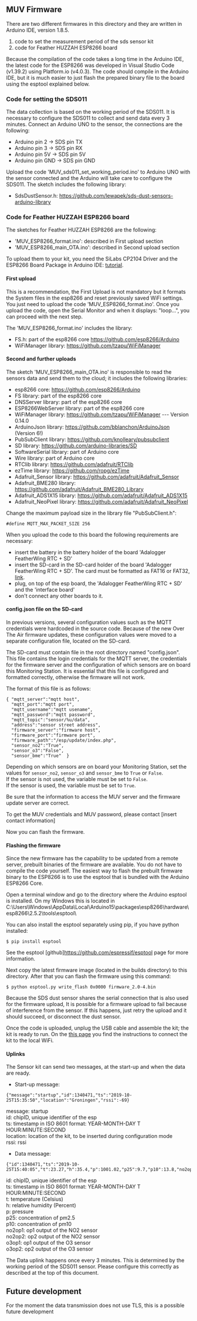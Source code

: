 ## MUV Firmware

There are two different firmwares in this directory and they are written in Arduino IDE, version 1.8.5.
1. code to set the measurement period of the sds sensor kit
2. code for Feather HUZZAH ESP8266 board

Because the compilation of the code takes a long time in the Arduino IDE, the latest code for the ESP8266 was developed in Visual Studio Code (v1.39.2) using Platform.io (v4.0.3). The code should compile in the Arduino IDE, but it is much easier to just flash the prepared binary file to the board using the esptool explained below.

### Code for setting the SDS011
The data collection is based on the working period of the SDS011. It is necessary to configure the 
SDS011 to collect and send data every 3 minutes. Connect an Arduino UNO to the sensor, 
the connections are the following: 

* Arduino pin 2 -> SDS pin TX
* Arduino pin 3 -> SDS pin RX
* Arduino pin 5V -> SDS pin 5V
* Arduino pin GND -> SDS pin GND

Upload the code 'MUV_sds011_set_working_period.ino' to Arduino UNO with the sensor connected and the Arduino will take care to configure the SDS011.
The sketch includes the following library:
* SdsDustSensor.h: https://github.com/lewapek/sds-dust-sensors-arduino-library

### Code for Feather HUZZAH ESP8266 board
The sketches for Feather HUZZAH ESP8266 are the following:
* 'MUV_ESP8266_format.ino': described in First upload section
* 'MUV_ESP8266_main_OTA.ino': described in Second upload section

To upload them to your kit, you need the SiLabs CP2104 Driver and the ESP8266 Board Package in Arduino IDE: [tutorial](https://learn.adafruit.com/adafruit-feather-huzzah-esp8266/using-arduino-ide).


#### First upload
This is a recommendation, the First Upload is not mandatory but it formats the System files in the esp8266 and reset previously saved WiFi settings. You just need to upload the code 'MUV_ESP8266_format.ino'. Once you upload the code, open the Serial Monitor and when it displays: "loop...", you can proceed with the next step.

The 'MUV_ESP8266_format.ino' includes the library:
* FS.h: part of the esp8266 core https://github.com/esp8266/Arduino
* WiFiManager library: https://github.com/tzapu/WiFiManager


#### Second and further uploads
The sketch 'MUV_ESP8266_main_OTA.ino' is responsible to read the sensors data and send them to the cloud; it includes the following libraries:

* esp8266 core: https://github.com/esp8266/Arduino
* FS library: part of the esp8266 core
* DNSServer library: part of the esp8266 core
* ESP8266WebServer library: part of the esp8266 core
* WiFiManager library: https://github.com/tzapu/WiFiManager --- Version 0.14.0
* ArduinoJson library: https://github.com/bblanchon/ArduinoJson (Version 6!)
* PubSubClient library: https://github.com/knolleary/pubsubclient
* SD library: https://github.com/arduino-libraries/SD
* SoftwareSerial library: part of Arduino core
* Wire library: part of Arduino core
* RTClib library: https://github.com/adafruit/RTClib
* ezTime library: https://github.com/ropg/ezTime
* Adafruit_Sensor library: https://github.com/adafruit/Adafruit_Sensor
* Adafruit_BME280 library: https://github.com/adafruit/Adafruit_BME280_Library
* Adafruit_ADS1X15 library: https://github.com/adafruit/Adafruit_ADS1X15
* Adafruit_NeoPixel library: https://github.com/adafruit/Adafruit_NeoPixel

Change the maximum payload size in the library file "PubSubClient.h":
```
#define MQTT_MAX_PACKET_SIZE 256
```

When you upload the code to this board the following requirements are necessary:
- insert the battery in the battery holder of the board 'Adalogger FeatherWing RTC + SD'
- insert the SD-card in the SD-card holder of the board 'Adalogger FeatherWing RTC + SD'. The card must be formatted as FAT16 or FAT32, [link](https://learn.adafruit.com/adafruit-adalogger-featherwing/using-the-sd-card).
- plug, on top of the esp board, the 'Adalogger FeatherWing RTC + SD' and the 'interface board'
- don't connect any other boards to it.

#### config.json file on the SD-card

In previous versions, several configuration values such as the MQTT credentials were hardcoded in the source code. Because of the new Over The Air firmware updates, these configuration values were moved to a separate configuration file, located on the SD-card.

The SD-card must contain file in the root directory named "config.json". This file contains the login credentials for the MQTT server, the credentials for the firmware server and the configuration of which sensors are on board this Monitoring Station. It is essential that this file is configured and formatted correctly, otherwise the firmware will not work.

The format of this file is as follows:
```
{ "mqtt_server":"mqtt host",
  "mqtt_port":"mqtt port",
  "mqtt_username":"mqtt usename",
  "mqtt_password":"mqtt password",
  "mqtt_topic":"sensor/%u/data",
  "address":"sensor street address",
  "firmware_server":"firmware host",
  "firmware_port":"firmware port",
  "firmware_path":"/esp/update/index.php",
  "sensor_no2":"True",
  "sensor_o3":"False",
  "sensor_bme":"True"  }
```

Depending on which sensors are on board your Monitoring Station, set the values for `sensor_no2`, `sensor_o3` and `sensor_bme` to `True` or `False`.<br>
If the sensor is not used, the variable must be set to `False`. <br>
If the sensor is used, the variable must be set to `True`.<br>

Be sure that the information to access the MUV server and the firmware update server are correct.
  
To get the MUV credentials and MUV password, please contact [insert contact information]
  
Now you can flash the firmware.

#### Flashing the firmware

Since the new firmware has the capability to be updated from a remote server, prebuilt binaries of the firmware are available.
You do not have to compile the code yourself. The easiest way to flash the prebuilt firmware binary to the ESP8266 is to use 
the esptool that is bundled with the Arduino ESP8266 Core. 

Open a terminal window and go to the directory where the Arduino esptool is installed. On my Windows this is located in
C:\Users\Windows\AppData\Local\Arduino15\packages\esp8266\hardware\esp8266\2.5.2\tools\esptool\

You can also install the esptool separately using pip, if you have python installed:

`$ pip install esptool`

See the esptool [github]https://github.com/espressif/esptool page for more information.

Next copy the latest firmware image (located in the builds directory) to this directory. 
After that you can flash the firmware using this command:

`$ python esptool.py write_flash 0x0000 firmware_2.0-4.bin`

Because the SDS dust sensor shares the serial connection that is also used for the firmware upload, It is possible for a firmware upload to fail because of interference from the sensor. If this happens, just retry the upload and it should succeed, or disconnect the dust sensor.

Once the code is uploaded, unplug the USB cable and assemble the kit; the kit is ready to run. On the [this page](https://github.com/waagsociety/air_quality_sensor_kit/tree/master/MUV%20Kit) you find the instructions to connect the kit to the local WiFi.

#### Uplinks
The Sensor kit can send two messages, at the start-up and when the data are ready.

- Start-up message:
```
{"message":"startup","id":1340471,"ts":"2019-10-25T15:35:50","location":"Groningen","rssi":-69}
```
message: startup <br>
id: chipID, unique identifier of the esp <br>
ts: timestamp in ISO 8601 format: YEAR-MONTH-DAY T HOUR:MINUTE:SECOND <br>
location: location of the kit, to be inserted during configuration mode <br>
rssi: rssi <br>

- Data message:
```
{"id":1340471,"ts":"2019-10-25T15:40:05","t":23.27,"h":35.4,"p":1001.02,"p25":9.7,"p10":13.8,"no2op1":1057,"no2op2":1100,"o3op1":1567,"o3op2":1457}
```

id: chipID, unique identifier of the esp <br>
ts: timestamp in ISO 8601 format: YEAR-MONTH-DAY T HOUR:MINUTE:SECOND <br>
t: temperature (Celsius)<br>
h: relative humidity (Percent)<br>
p: pressure<br>
p25: concentration of pm2.5<br>
p10: concentration of pm10 <br>
no2op1: op1 output of the NO2 sensor <br>
no2op2: op2 output of the NO2 sensor <br>
o3op1: op1 output of the O3 sensor <br>
o3op2: op2 output of the O3 sensor <br>

The Data uplink happens once every 3 minutes. This is determined by the working period of the SDS011 sensor. Please configure this correctly as described at the top of this document.

## Future development

For the moment the data transmission does not use TLS, this is a possible future development
